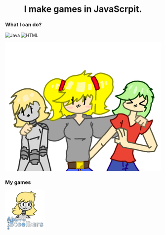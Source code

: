 <h1 align="center">I make games in JavaScrpit.</h1>

### What I can do?
![Java](https://img.shields.io/badge/JavaScript-519667?style=for-the-badge&logo=javascript&logoColor=black)
![HTML](https://camo.githubusercontent.com/d63d473e728e20a286d22bb2226a7bf45a2b9ac6c72c59c0e61e9730bfe4168c/68747470733a2f2f696d672e736869656c64732e696f2f62616467652f48544d4c352d4533344632363f7374796c653d666f722d7468652d6261646765266c6f676f3d68746d6c35266c6f676f436f6c6f723d7768697465)

![Cool](https://github.com/MirrorMiru/MIRU/blob/main/Cool.png)

### My games
[![AboveSteelBars](https://github.com/MirrorMiru/MIRU/blob/main/Untitled104_20210918214939_10.png)](https://mirrormiru.github.io/AboveSteelBarsV2.1/)

